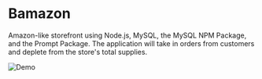 # Bamazon
Amazon-like storefront using Node.js, MySQL, the MySQL NPM Package, and the Prompt Package. The application will take in orders from customers and deplete from the store's total supplies.

![Demo](https://cloud.githubusercontent.com/assets/16375856/16207569/ccfb7c8c-36fb-11e6-8959-ee9d61cd5dc0.png)
